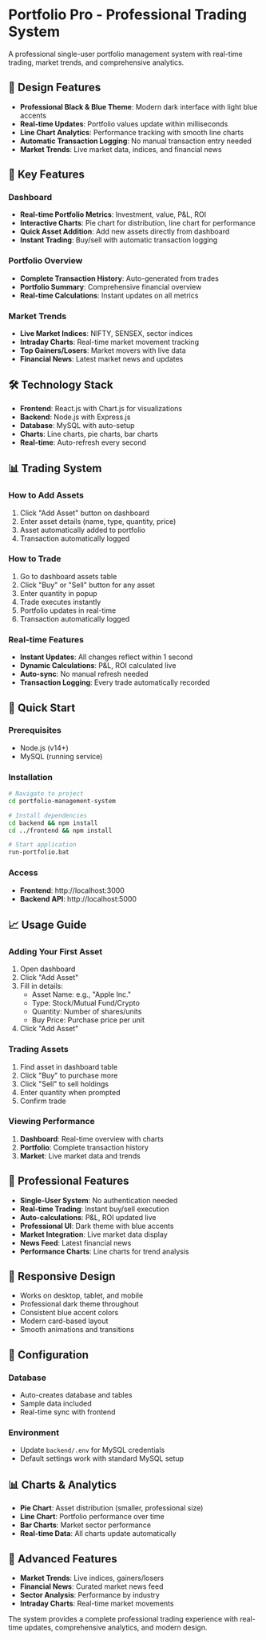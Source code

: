 # Portfolio Pro - Professional Trading System

A professional single-user portfolio management system with real-time trading, market trends, and comprehensive analytics.

## 🎨 Design Features

- **Professional Black & Blue Theme**: Modern dark interface with light blue accents
- **Real-time Updates**: Portfolio values update within milliseconds
- **Line Chart Analytics**: Performance tracking with smooth line charts
- **Automatic Transaction Logging**: No manual transaction entry needed
- **Market Trends**: Live market data, indices, and financial news

## 🚀 Key Features

### Dashboard
- **Real-time Portfolio Metrics**: Investment, value, P&L, ROI
- **Interactive Charts**: Pie chart for distribution, line chart for performance
- **Quick Asset Addition**: Add new assets directly from dashboard
- **Instant Trading**: Buy/sell with automatic transaction logging

### Portfolio Overview
- **Complete Transaction History**: Auto-generated from trades
- **Portfolio Summary**: Comprehensive financial overview
- **Real-time Calculations**: Instant updates on all metrics

### Market Trends
- **Live Market Indices**: NIFTY, SENSEX, sector indices
- **Intraday Charts**: Real-time market movement tracking
- **Top Gainers/Losers**: Market movers with live data
- **Financial News**: Latest market news and updates

## 🛠 Technology Stack

- **Frontend**: React.js with Chart.js for visualizations
- **Backend**: Node.js with Express.js
- **Database**: MySQL with auto-setup
- **Charts**: Line charts, pie charts, bar charts
- **Real-time**: Auto-refresh every second

## 📊 Trading System

### How to Add Assets
1. Click "Add Asset" button on dashboard
2. Enter asset details (name, type, quantity, price)
3. Asset automatically added to portfolio
4. Transaction automatically logged

### How to Trade
1. Go to dashboard assets table
2. Click "Buy" or "Sell" button for any asset
3. Enter quantity in popup
4. Trade executes instantly
5. Portfolio updates in real-time
6. Transaction automatically logged

### Real-time Features
- **Instant Updates**: All changes reflect within 1 second
- **Dynamic Calculations**: P&L, ROI calculated live
- **Auto-sync**: No manual refresh needed
- **Transaction Logging**: Every trade automatically recorded

## 🚀 Quick Start

### Prerequisites
- Node.js (v14+)
- MySQL (running service)

### Installation
```bash
# Navigate to project
cd portfolio-management-system

# Install dependencies
cd backend && npm install
cd ../frontend && npm install

# Start application
run-portfolio.bat
```

### Access
- **Frontend**: http://localhost:3000
- **Backend API**: http://localhost:5000

## 📈 Usage Guide

### Adding Your First Asset
1. Open dashboard
2. Click "Add Asset"
3. Fill in details:
   - Asset Name: e.g., "Apple Inc."
   - Type: Stock/Mutual Fund/Crypto
   - Quantity: Number of shares/units
   - Buy Price: Purchase price per unit
4. Click "Add Asset"

### Trading Assets
1. Find asset in dashboard table
2. Click "Buy" to purchase more
3. Click "Sell" to sell holdings
4. Enter quantity when prompted
5. Confirm trade

### Viewing Performance
1. **Dashboard**: Real-time overview with charts
2. **Portfolio**: Complete transaction history
3. **Market**: Live market data and trends

## 🎯 Professional Features

- **Single-User System**: No authentication needed
- **Real-time Trading**: Instant buy/sell execution
- **Auto-calculations**: P&L, ROI updated live
- **Professional UI**: Dark theme with blue accents
- **Market Integration**: Live market data display
- **News Feed**: Latest financial news
- **Performance Charts**: Line charts for trend analysis

## 📱 Responsive Design

- Works on desktop, tablet, and mobile
- Professional dark theme throughout
- Consistent blue accent colors
- Modern card-based layout
- Smooth animations and transitions

## 🔧 Configuration

### Database
- Auto-creates database and tables
- Sample data included
- Real-time sync with frontend

### Environment
- Update `backend/.env` for MySQL credentials
- Default settings work with standard MySQL setup

## 📊 Charts & Analytics

- **Pie Chart**: Asset distribution (smaller, professional size)
- **Line Chart**: Portfolio performance over time
- **Bar Charts**: Market sector performance
- **Real-time Data**: All charts update automatically

## 🌟 Advanced Features

- **Market Trends**: Live indices, gainers/losers
- **Financial News**: Curated market news feed
- **Sector Analysis**: Performance by industry
- **Intraday Charts**: Real-time market movements

The system provides a complete professional trading experience with real-time updates, comprehensive analytics, and modern design.